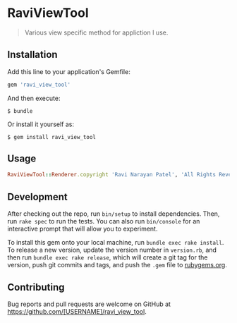 # RaviViewTool

> Various view specific method for appliction I use.

## Installation

Add this line to your application's Gemfile:

```ruby
gem 'ravi_view_tool'
```

And then execute:

    $ bundle

Or install it yourself as:

    $ gem install ravi_view_tool

## Usage

```ruby
RaviViewTool::Renderer.copyright 'Ravi Narayan Patel', 'All Rights Reversed.'
```

## Development

After checking out the repo, run `bin/setup` to install dependencies. Then, run `rake spec` to run the tests. You can also run `bin/console` for an interactive prompt that will allow you to experiment.

To install this gem onto your local machine, run `bundle exec rake install`. To release a new version, update the version number in `version.rb`, and then run `bundle exec rake release`, which will create a git tag for the version, push git commits and tags, and push the `.gem` file to [rubygems.org](https://rubygems.org).

## Contributing

Bug reports and pull requests are welcome on GitHub at https://github.com/[USERNAME]/ravi_view_tool.
